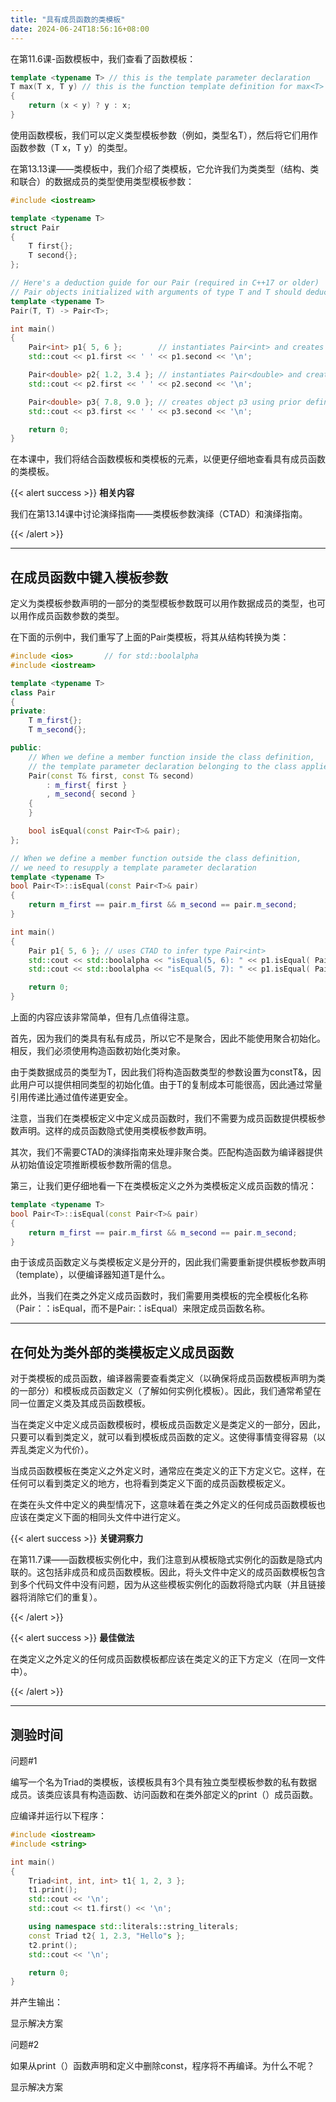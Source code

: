 ```yaml
---
title: "具有成员函数的类模板"
date: 2024-06-24T18:56:16+08:00
---
```


在第11.6课-函数模板中，我们查看了函数模板：

```C++
template <typename T> // this is the template parameter declaration
T max(T x, T y) // this is the function template definition for max<T>
{
    return (x < y) ? y : x;
}
```

使用函数模板，我们可以定义类型模板参数（例如，类型名T），然后将它们用作函数参数（T x，T y）的类型。

在第13.13课——类模板中，我们介绍了类模板，它允许我们为类类型（结构、类和联合）的数据成员的类型使用类型模板参数：

```C++
#include <iostream>

template <typename T>
struct Pair
{
    T first{};
    T second{};
};

// Here's a deduction guide for our Pair (required in C++17 or older)
// Pair objects initialized with arguments of type T and T should deduce to Pair<T>
template <typename T>
Pair(T, T) -> Pair<T>;

int main()
{
    Pair<int> p1{ 5, 6 };        // instantiates Pair<int> and creates object p1
    std::cout << p1.first << ' ' << p1.second << '\n';

    Pair<double> p2{ 1.2, 3.4 }; // instantiates Pair<double> and creates object p2
    std::cout << p2.first << ' ' << p2.second << '\n';

    Pair<double> p3{ 7.8, 9.0 }; // creates object p3 using prior definition for Pair<double>
    std::cout << p3.first << ' ' << p3.second << '\n';

    return 0;
}
```

在本课中，我们将结合函数模板和类模板的元素，以便更仔细地查看具有成员函数的类模板。

{{< alert success >}}
**相关内容**

我们在第13.14课中讨论演绎指南——类模板参数演绎（CTAD）和演绎指南。

{{< /alert >}}

***
## 在成员函数中键入模板参数

定义为类模板参数声明的一部分的类型模板参数既可以用作数据成员的类型，也可以用作成员函数参数的类型。

在下面的示例中，我们重写了上面的Pair类模板，将其从结构转换为类：

```C++
#include <ios>       // for std::boolalpha
#include <iostream>

template <typename T>
class Pair
{
private:
    T m_first{};
    T m_second{};

public:
    // When we define a member function inside the class definition,
    // the template parameter declaration belonging to the class applies
    Pair(const T& first, const T& second)
        : m_first{ first }
        , m_second{ second }
    {
    }

    bool isEqual(const Pair<T>& pair);
};

// When we define a member function outside the class definition,
// we need to resupply a template parameter declaration
template <typename T>
bool Pair<T>::isEqual(const Pair<T>& pair)
{
    return m_first == pair.m_first && m_second == pair.m_second;
}

int main()
{
    Pair p1{ 5, 6 }; // uses CTAD to infer type Pair<int>
    std::cout << std::boolalpha << "isEqual(5, 6): " << p1.isEqual( Pair{5, 6} ) << '\n';
    std::cout << std::boolalpha << "isEqual(5, 7): " << p1.isEqual( Pair{5, 7} ) << '\n';

    return 0;
}
```

上面的内容应该非常简单，但有几点值得注意。

首先，因为我们的类具有私有成员，所以它不是聚合，因此不能使用聚合初始化。相反，我们必须使用构造函数初始化类对象。

由于类数据成员的类型为T，因此我们将构造函数类型的参数设置为constT&，因此用户可以提供相同类型的初始化值。由于T的复制成本可能很高，因此通过常量引用传递比通过值传递更安全。

注意，当我们在类模板定义中定义成员函数时，我们不需要为成员函数提供模板参数声明。这样的成员函数隐式使用类模板参数声明。

其次，我们不需要CTAD的演绎指南来处理非聚合类。匹配构造函数为编译器提供从初始值设定项推断模板参数所需的信息。

第三，让我们更仔细地看一下在类模板定义之外为类模板定义成员函数的情况：

```C++
template <typename T>
bool Pair<T>::isEqual(const Pair<T>& pair)
{
    return m_first == pair.m_first && m_second == pair.m_second;
}
```

由于该成员函数定义与类模板定义是分开的，因此我们需要重新提供模板参数声明（template<typenameT>），以便编译器知道T是什么。

此外，当我们在类之外定义成员函数时，我们需要用类模板的完全模板化名称（Pair<T>：：isEqual，而不是Pair:：isEqual）来限定成员函数名称。

***
## 在何处为类外部的类模板定义成员函数

对于类模板的成员函数，编译器需要查看类定义（以确保将成员函数模板声明为类的一部分）和模板成员函数定义（了解如何实例化模板）。因此，我们通常希望在同一位置定义类及其成员函数模板。

当在类定义中定义成员函数模板时，模板成员函数定义是类定义的一部分，因此，只要可以看到类定义，就可以看到模板成员函数的定义。这使得事情变得容易（以弄乱类定义为代价）。

当成员函数模板在类定义之外定义时，通常应在类定义的正下方定义它。这样，在任何可以看到类定义的地方，也将看到类定义下面的成员函数模板定义。

在类在头文件中定义的典型情况下，这意味着在类之外定义的任何成员函数模板也应该在类定义下面的相同头文件中进行定义。

{{< alert success >}}
**关键洞察力**

在第11.7课——函数模板实例化中，我们注意到从模板隐式实例化的函数是隐式内联的。这包括非成员和成员函数模板。因此，将头文件中定义的成员函数模板包含到多个代码文件中没有问题，因为从这些模板实例化的函数将隐式内联（并且链接器将消除它们的重复）。

{{< /alert >}}

{{< alert success >}}
**最佳做法**

在类定义之外定义的任何成员函数模板都应该在类定义的正下方定义（在同一文件中）。

{{< /alert >}}

***
## 测验时间

问题#1

编写一个名为Triad的类模板，该模板具有3个具有独立类型模板参数的私有数据成员。该类应该具有构造函数、访问函数和在类外部定义的print（）成员函数。

应编译并运行以下程序：

```C++
#include <iostream>
#include <string>

int main()
{
	Triad<int, int, int> t1{ 1, 2, 3 };
	t1.print();
	std::cout << '\n';
	std::cout << t1.first() << '\n';

	using namespace std::literals::string_literals;
	const Triad t2{ 1, 2.3, "Hello"s };
	t2.print();
	std::cout << '\n';

	return 0;
}
```

并产生输出：

显示解决方案

问题#2

如果从print（）函数声明和定义中删除const，程序将不再编译。为什么不呢？

显示解决方案


